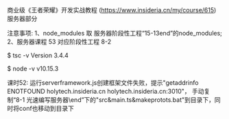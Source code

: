 商业级《王者荣耀》开发实战教程 (https://www.insideria.cn/my/course/615) 服务器部分

注意事项:
1、node_modules 取 服务器阶段性工程“15-13end”的node_modules;
2、服务器课程 53 对应阶段性工程 8-2


$ tsc -v
Version 3.4.4

$ node -v
v10.15.3

课时52:
运行serverframework.js创建框架文件失败，提示"getaddrinfo ENOTFOUND holytech.insideria.cn holytech.insideria.cn:3010"，
手动复制“8-1 光速编写服务器\end”下的"src&main.ts&makeprotots.bat"到目录下，同时将conf也移动到目录下
